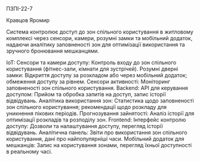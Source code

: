 ПЗПІ-22-7

Кравцов Яромир 

Система контролює доступ до зон спільного користування в житловому комплексі через сенсори, камери, розумні замки та мобільний додаток, надаючи аналітику заповненості зон для оптимізації використання та зручного бронювання мешканцями.

IoT:
Сенсори та камери доступу: Контроль входу до зон спільного користування (фітнес-зали, кімнати для зустрічей).
Розумні дверні замки: Відкриття доступу за розкладом або через мобільний додаток; обмеження доступу за рівнем.
Сенсори активності: Моніторинг заповненості зон спільного користування.
Backend:
API для керування доступом: Прийом та обробка запитів на доступ, запис історії відвідувань.
Аналітика використання зон: Статистика щодо заповненості зон спільного користування; рекомендації щодо розкладу для уникнення пікових періодів.
Прогнозування зайнятості: Аналіз історії для оптимізації розкладів та розподілу зон.
Frontend:
Інтерфейс контролю доступу: Дозволи та налаштування доступу, перегляд історії відвідувань.
Аналітична панель: Звіти про використання зон спільного користування, дані про найпопулярніші часи.
Мобільний додаток для мешканців: Запис на користування зонами, перегляд їхньої доступності в реальному часі.




